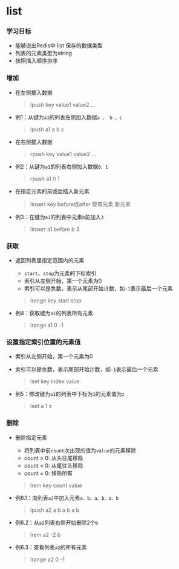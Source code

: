 # list

### 学习目标 <a href="#xue-xi-mu-biao" id="xue-xi-mu-biao"></a>

* 能够说出Redis中 list 保存的数据类型
* 列表的元素类型为string
* 按照插⼊顺序排序

### 增加 <a href="#zeng-jia" id="zeng-jia"></a>

*   在左侧插⼊数据

    > lpush key value1 value2 ...
*   例1：从键为`a1`的列表左侧加⼊数据`a 、 b 、c`

    > lpush a1 a b c
*   在右侧插⼊数据

    > rpush key value1 value2 ...
*   例2：从键为`a1`的列表右侧加⼊数据`0、1`

    > rpush a1 0 1
*   在指定元素的前或后插⼊新元素

    > linsert key before或after 现有元素 新元素
*   例3：在键为`a1`的列表中元素`b`前加⼊`3`

    > linsert a1 before b 3

### 获取 <a href="#huo-qu" id="huo-qu"></a>

*   返回列表⾥指定范围内的元素

    * `start`、`stop`为元素的下标索引
    * 索引从左侧开始，第⼀个元素为0
    * 索引可以是负数，表示从尾部开始计数，如`-1`表示最后⼀个元素

    > lrange key start stop
*   例4：获取键为`a1`的列表所有元素

    > lrange a1 0 -1

### 设置指定索引位置的元素值 <a href="#she-zhi-zhi-ding-suo-yin-wei-zhi-de-yuan-su-zhi" id="she-zhi-zhi-ding-suo-yin-wei-zhi-de-yuan-su-zhi"></a>

* 索引从左侧开始，第⼀个元素为0
*   索引可以是负数，表示尾部开始计数，如`-1`表示最后⼀个元素

    > lset key index value
*   例5：修改键为`a1`的列表中下标为`1`的元素值为`z`

    > lset a 1 z

### 删除 <a href="#shan-chu" id="shan-chu"></a>

*   删除指定元素

    * 将列表中前`count`次出现的值为`value`的元素移除
    * count > 0: 从头往尾移除
    * count < 0: 从尾往头移除
    * count = 0: 移除所有

    > lrem key count value
*   例6.1：向列表`a2`中加⼊元素`a、b、a、b、a、b`

    > lpush a2 a b a b a b
*   例6.2：从`a2`列表右侧开始删除2个`b`

    > lrem a2 -2 b
*   例6.3：查看列表`a2`的所有元素

    > lrange a2 0 -1
